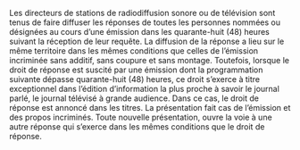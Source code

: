 Les directeurs de stations de radiodiffusion sonore ou de télévision sont tenus de faire diffuser les réponses de toutes les personnes nommées ou désignées au cours d’une émission dans les quarante-huit (48) heures suivant la réception de leur requête.
La diffusion de la réponse a lieu sur le même territoire dans les mêmes conditions que celles de l’émission incriminée sans additif, sans coupure et sans montage.
Toutefois, lorsque le droit de réponse est suscité par une émission dont la programmation suivante dépasse quarante-huit (48) heures, ce droit s’exerce à titre exceptionnel dans l’édition d’information la plus proche à savoir le journal parlé, le journal télévisé à grande audience. Dans ce cas, le droit de réponse est annoncé dans les titres. La présentation fait cas de l’émission et des propos incriminés.
Toute nouvelle présentation, ouvre la voie à une autre réponse qui s’exerce dans les mêmes conditions que le droit de réponse.